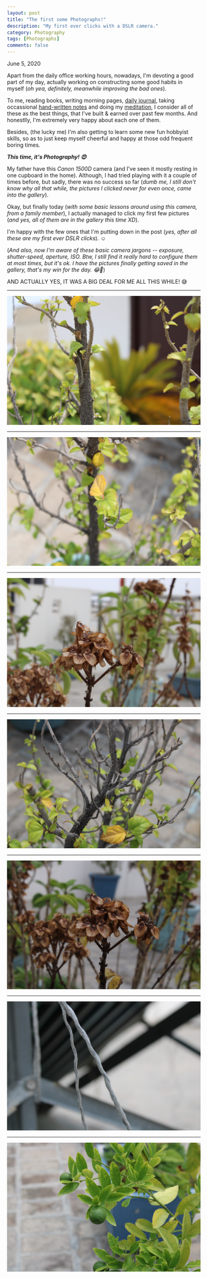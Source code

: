 ```yaml
---
layout: post
title: "The first some Photographs!"
description: "My first ever clicks with a DSLR camera."
category: Photography
tags: [Photographs]
comments: false
---
```


June 5, 2020

Apart from the daily office working hours, nowadays, I'm devoting a good part of my day, actually working on constructing some good habits in myself (*oh yea, definitely, meanwhile improving the bad ones*). 

To me, reading books, writing morning pages, [daily journal](https://priyankasaggu11929.github.io/journal.html), taking occassional [hand-written notes](https://priyankasaggu11929.github.io/notes.html) and doing my [meditation](https://priyankasaggu11929.github.io/meditation.html), I consider all of these as the best things, that I've built & earned over past few months. And honestlly, I'm extremely very happy about each one of them.

Besides, (the lucky me) I'm also getting to learn some new fun hobbyist skills, so as to just keep myself cheerful and happy at those odd frequent boring times.

***This time, it's Photography! 😍️*** 

My father have this *Canon 1500D* camera (and I've seen it mostly resting in one cupboard in the home). Although, I had tried playing with it a couple of times before, but sadly, there was no success so far (*dumb me, I still don't know why all that while, the pictures I clicked never for even once, came into the gallery*). 

Okay, but finally today (*with some basic lessons around using this camera, from a family member*), I actually managed to click my first few pictures (*and yes, all of them are in the gallery this time XD*).

I'm happy with the few ones that I'm putting down in the post (*yes, after all these are my first ever DSLR clicks*). ☺️

(*And also, now I'm aware of these basic camera jargons -- exposure, shutter-speed, aperture, ISO. Btw, I still find it really hard to configure them at most times, but it's ok. I have the pictures finally getting saved in the gallery, that's my win for the day. 😂️🎉️*)

AND ACTUALLY YES, IT WAS A BIG DEAL FOR ME ALL THIS WHILE! 😅️

---

![1](/assets/IMG_04.jpg)

---

![2](/assets/IMG_05.jpg)

---

![3](/assets/IMG_09.jpg)

---

![4](/assets/IMG_02.jpg)

---

![5](/assets/IMG_01.jpg)

---

![6](/assets/IMG_07.jpg)

---

![7](/assets/IMG_06.jpg)
